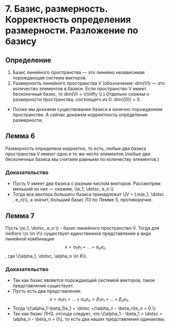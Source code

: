 # 7. Базис, размерность. Корректность определения размерности. Разложение по базису

## Определение
1) Базис линейного пространства — это линейно
   независимая порождающая система векторов.
2) Размерность линейного пространства V (обозначение:
   dim(V)) — это количество элементов в базисе.
Если пространство V имеет бесконечный базис, то
dim(V) = \\(\infty \\).)
Отдельно скажем о размерности пространства,
   состоящего из 0: dim({0}) = 0.
- Позже мы докажем существование базиса в конечно
   порожденном пространстве. А сейчас докажем
   корректность определения размерности.

## Лемма 6
Размерность определена корректно, то есть, любые два
базиса пространства V имеют одно и то же число
элементов (любые два бесконечных базиса мы считаем
равными по количеству элементов.)
### Доказательство
- Пусть V имеет два базиса с разным
  числом векторов. Рассмотрим меньший из них — скажем,
\\(e_1, \dotsc, e_n \\)
- Тогда все вектора большего базиса принадлежат
  \\(V = Lin(e_1, \dotsc , e_n)\\), а значит, больший базис ЛЗ по
  Лемме 5, противоречие.

## Лемма 7
Пусть \\(e_1, \dotsc, e_n \\) - базис линейного пространство V.
Тогда для любого \\(x \in V\\) существует единственное представление в виде линейной комбинации
$$x = \alpha_1e_1 + \dotsc + \alpha_ne_n$$, где \\(\alpha_1, \dotsc, \alpha_n \in K\\).
### Доказательство
- Так как базис является порождающей системой векторов, такое представление существует.
- Пусть есть два представления:
$$x = \alpha_1e_1 + \dotsc + \alpha_ne_n = \beta_1e_1 + \dotsc + \beta_ne_n$$
- Тогда \\((\alpha_1-\beta_1)e_1 + \dotsc +(\alpha_n - \beta_n)e_n = 0 \\)
- Так как базис ЛНЗ, отсюда следует, что
\\(\alpha_1 - \beta_1 = \dotsc = \alpha_n - \beta_n = 0\\), то есть два наших представления одинаковы.


